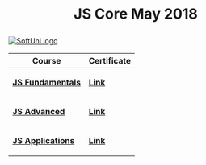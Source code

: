<!--Making the header in center + pargraf--->
# <p align="center">JS Core May 2018<p>

<a href="https://softuni.bg/modules/26/js-core" rel="Courses">  ![SoftUni logo][logo] <a/>

[logo]: http://innovationstarterbox.bg/wp-content/uploads/2016/05/Softuni_logo_trasparent.png "Logo Title Text 2"

<!--Adding Content-->



|    Course    |    Certificate                                    | 
|-------------|----------------------------------------------|
|    <p><a href="https://github.com/delian1986/JS-Core-May-2018/tree/master/JS%20Fundamentals"><b>JS Fundamentals</b></a><p>       |  <p><a href="https://softuni.bg/certificates/certificates/converttoimage/57816?code=0742428b"><b>Link</b></a></p>   |
|    <p> <a href="https://github.com/delian1986/JS-Core-May-2018/tree/master/JS%20Advanced"><b>JS Advanced</b></a></p>     |    <p><a href="https://softuni.bg/certificates/certificates/converttoimage/56139?code=14344d5a"><b>Link</b></a></p>                     |
|    <p> <a href="https://github.com/delian1986/JS-Core-May-2018/tree/master/JS%20Apps"><b>JS Applications</b></a></p>    |    <p><a href="https://softuni.bg/certificates/certificates/converttoimage/57281?code=69362517"><b>Link</b></a></p>   | 
